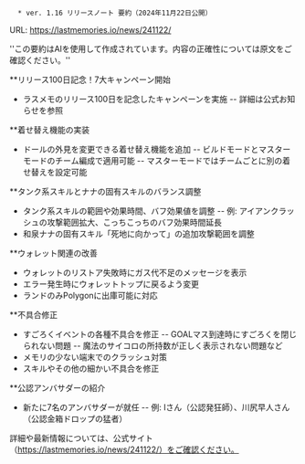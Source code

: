 
      * ver. 1.16 リリースノート 要約（2024年11月22日公開）
URL: https://lastmemories.io/news/241122/

''この要約はAIを使用して作成されています。内容の正確性については原文をご確認ください。''

**リリース100日記念！7大キャンペーン開始
- ラスメモのリリース100日を記念したキャンペーンを実施
-- 詳細は公式お知らせを参照

**着せ替え機能の実装
- ドールの外見を変更できる着せ替え機能を追加
-- ビルドモードとマスターモードのチーム編成で適用可能
-- マスターモードではチームごとに別の着せ替えを設定可能

**タンク系スキルとナナの固有スキルのバランス調整
- タンク系スキルの範囲や効果時間、バフ効果値を調整
-- 例: アイアンクラッシュの攻撃範囲拡大、こっちこっちのバフ効果時間延長
- 和泉ナナの固有スキル「死地に向かって」の追加攻撃範囲を調整

**ウォレット関連の改善
- ウォレットのリストア失敗時にガス代不足のメッセージを表示
- エラー発生時にウォレットトップに戻るよう変更
- ランドのみPolygonに出庫可能に対応

**不具合修正
- すごろくイベントの各種不具合を修正
-- GOALマス到達時にすごろくを閉じられない問題
-- 魔法のサイコロの所持数が正しく表示されない問題など
- メモリの少ない端末でのクラッシュ対策
- スキルやその他の細かい不具合を修正

**公認アンバサダーの紹介
- 新たに7名のアンバサダーが就任
-- 例: Iさん（公認発狂師）、川尻早人さん（公認金箱ドロップの猛者）

詳細や最新情報については、公式サイト（https://lastmemories.io/news/241122/）をご確認ください。    